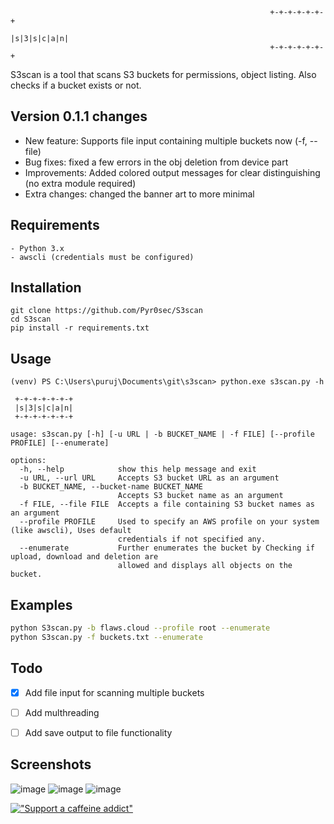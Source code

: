 ```
                                                          +-+-+-+-+-+-+
                                                          |s|3|s|c|a|n|
                                                          +-+-+-+-+-+-+
```
S3scan is a tool that scans S3 buckets for permissions, object listing. Also checks if a bucket exists or not.


Version 0.1.1 changes
---
- New feature: Supports file input containing multiple buckets now (-f, --file)
- Bug fixes: fixed a few errors in the obj deletion from device part
- Improvements: Added colored output messages for clear distinguishing (no extra module required)
- Extra changes: changed the banner art to more minimal


Requirements
---
```
- Python 3.x
- awscli (credentials must be configured)
```


Installation
---
```
git clone https://github.com/Pyr0sec/S3scan
cd S3scan
pip install -r requirements.txt
```


Usage
---
```shell
(venv) PS C:\Users\puruj\Documents\git\s3scan> python.exe s3scan.py -h

 +-+-+-+-+-+-+
 |s|3|s|c|a|n|
 +-+-+-+-+-+-+

usage: s3scan.py [-h] [-u URL | -b BUCKET_NAME | -f FILE] [--profile PROFILE] [--enumerate]

options:
  -h, --help            show this help message and exit
  -u URL, --url URL     Accepts S3 bucket URL as an argument
  -b BUCKET_NAME, --bucket-name BUCKET_NAME
                        Accepts S3 bucket name as an argument
  -f FILE, --file FILE  Accepts a file containing S3 bucket names as an argument
  --profile PROFILE     Used to specify an AWS profile on your system (like awscli), Uses default
                        credentials if not specified any.
  --enumerate           Further enumerates the bucket by Checking if upload, download and deletion are        
                        allowed and displays all objects on the bucket.    
```


Examples
---
```bash
python S3scan.py -b flaws.cloud --profile root --enumerate
python S3scan.py -f buckets.txt --enumerate
```


Todo
---
- [x] Add file input for scanning multiple buckets
- [ ] Add multhreading
- [ ] Add save output to file functionality


Screenshots
---
![image](https://github.com/Pyr0sec/S3scan/assets/74669749/1857352c-3717-4fd5-8d99-e2302103ba9b)
![image](https://github.com/Pyr0sec/S3scan/assets/74669749/071e8e1f-b55d-4d51-88f4-236afbac8928)
![image](https://github.com/Pyr0sec/S3scan/assets/74669749/a8885005-dc8a-4edb-9262-e4948ebea562)


[!["Support a caffeine addict"](https://www.buymeacoffee.com/assets/img/custom_images/orange_img.png)](https://www.buymeacoffee.com/Pyrosec)
